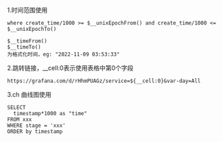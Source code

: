 1.时间范围使用
```
where create_time/1000 >= $__unixEpochFrom() and create_time/1000 <= $__unixEpochTo()
```

```
$__timeFrom()  
$__timeTo()
为格式化时间，eg: "2022-11-09 03:53:33"
```


2.跳转链接，__cell:0表示使用表格中第0个字段
```
https://grafana.com/d/rHhmPUAGz/service=${__cell:0}&var-day=All
```

3.ch 曲线图使用

```
SELECT
  timestamp*1000 as "time"
FROM xxx
WHERE stage = 'xxx'
ORDER by timestamp
```
